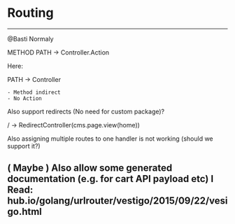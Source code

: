 # Routing

-----
@Basti 
Normaly 

 METHOD PATH -> Controller.Action
 
Here:

 PATH -> Controller
 
    - Method indirect
    - No Action
    
    
Also support redirects (No need for custom package)?

/ -> RedirectController(cms.page.view(home))


Also assigning multiple routes to one handler is not working (should we support it?)

( Maybe ) Also allow some generated documentation (e.g. for cart API payload etc)
I Read: hub.io/golang/urlrouter/vestigo/2015/09/22/vesigo.html
------
